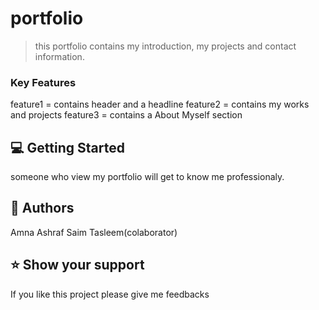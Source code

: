 # portfolio

> this portfolio contains my introduction, my projects and contact information.

### Key Features <a name="key-features"></a>
feature1 = contains header and a headline
feature2 = contains my works and projects
feature3 = contains a About Myself section

<!-- GETTING STARTED -->

## 💻 Getting Started <a name="getting-started"></a>

someone who view my portfolio will get to know me professionaly.



## 👥 Authors <a name="amna"></a>

Amna Ashraf
Saim Tasleem(colaborator)

## ⭐️ Show your support 


If you like this project please give me feedbacks
